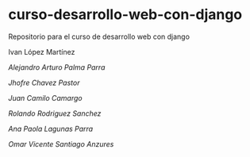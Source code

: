 # curso-desarrollo-web-con-django
Repositorio para el curso de desarrollo web con django

Ivan López Martínez

*Alejandro Arturo Palma Parra*

*Jhofre Chavez Pastor*

*Juan Camilo Camargo*

*Rolando Rodriguez Sanchez*

*Ana Paola Lagunas Parra*

*Omar Vicente Santiago Anzures*
